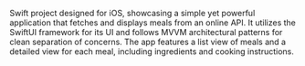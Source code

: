 Swift project designed for iOS, showcasing a simple yet powerful application that fetches and displays meals from an online API. It utilizes the SwiftUI framework for its UI and follows MVVM architectural patterns for clean separation of concerns. The app features a list view of meals and a detailed view for each meal, including ingredients and cooking instructions.

